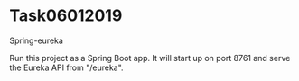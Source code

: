 # Task06012019
Spring-eureka

Run this project as a Spring Boot app. It will start up on port 8761 and serve the Eureka API from "/eureka".
